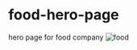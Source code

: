 # food-hero-page
hero page for food company
![food](https://github.com/abhijith0078/food-hero-page/assets/56915507/3d602484-c2bd-4b80-a0d9-21c41b311db1)
